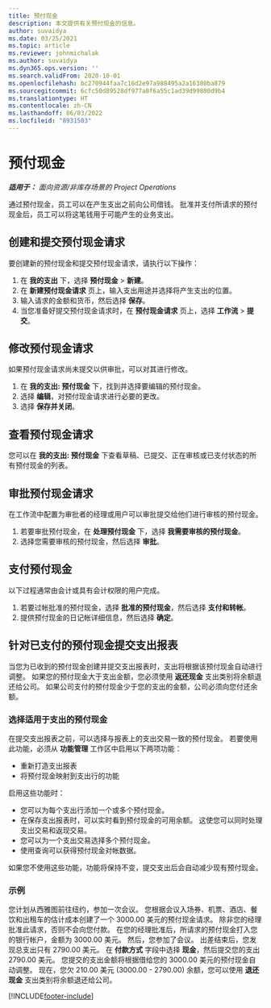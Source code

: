 ```yaml
---
title: 预付现金
description: 本文提供有关预付现金的信息。
author: suvaidya
ms.date: 03/25/2021
ms.topic: article
ms.reviewer: johnmichalak
ms.author: suvaidya
ms.dyn365.ops.version: ''
ms.search.validFrom: 2020-10-01
ms.openlocfilehash: bc270944faa7c16d2e97a988495a2a16380ba879
ms.sourcegitcommit: 6cfc50d89528df977a8f6a55c1ad39d99800d9b4
ms.translationtype: HT
ms.contentlocale: zh-CN
ms.lasthandoff: 06/03/2022
ms.locfileid: "8931503"
---
```

# <a name="cash-advance"></a>预付现金

_**适用于：** 面向资源/非库存场景的 Project Operations_

通过预付现金，员工可以在产生支出之前向公司借钱。 批准并支付所请求的预付现金后，员工可以将这笔钱用于可能产生的业务支出。 

## <a name="create-and-submit-a-cash-advance-request"></a>创建和提交预付现金请求
要创建新的预付现金和提交预付现金请求，请执行以下操作： 

1. 在 **我的支出** 下，选择 **预付现金** > **新建**。 
2. 在 **新建预付现金请求** 页上，输入支出用途并选择将产生支出的位置。
3. 输入请求的金额和货币，然后选择 **保存**。 
4. 当您准备好提交预付现金请求时，在 **预付现金请求** 页上，选择 **工作流** > **提交**。

## <a name="modify-a-cash-advance-request"></a>修改预付现金请求

如果预付现金请求尚未提交以供审批，可以对其进行修改。

1. 在 **我的支出: 预付现金** 下，找到并选择要编辑的预付现金。
2. 选择 **编辑**，对预付现金请求进行必要的更改。 
3. 选择 **保存并关闭**。


## <a name="view-cash-advance-requests"></a>查看预付现金请求
您可以在 **我的支出: 预付现金** 下查看草稿、已提交、正在审核或已支付状态的所有预付现金的列表。 

## <a name="approve-cash-advance-requests"></a>审批预付现金请求

在工作流中配置为审批者的经理或用户可以审批提交给他们进行审核的预付现金。 

1. 若要审批预付现金，在 **处理预付现金** 下，选择 **我需要审核的预付现金**。
2. 选择您需要审核的预付现金，然后选择 **审批**。  

## <a name="pay-cash-advances"></a>支付预付现金 
以下过程通常由会计或具有会计权限的用户完成。

1. 若要过帐批准的预付现金，选择 **批准的预付现金**，然后选择 **支付和转帐**。  
2. 提供预付现金的日记帐详细信息，然后选择 **确定**。 

## <a name="submit-an-expense-report-against-a-paid-cash-advance"></a>针对已支付的预付现金提交支出报表 

当您为已收到的预付现金创建并提交支出报表时，支出将根据该预付现金自动进行调整。 如果您的预付现金大于支出金额，您必须使用 **返还现金** 支出类别将余额退还给公司。 如果公司支付的预付现金少于您的支出的金额，公司必须向您付还余额。 

### <a name="select-cash-advances-that-apply-to-your-expenses"></a>选择适用于支出的预付现金
在提交支出报表之前，可以选择与报表上的支出交易一致的预付现金。 若要使用此功能，必须从 **功能管理** 工作区中启用以下两项功能：

  - 重新打造支出报表
  - 将预付现金映射到支出行的功能
 
 启用这些功能时：
 
  - 您可以为每个支出行添加一个或多个预付现金。
  - 在保存支出报表时，可以实时看到预付现金的可用余额。 这使您可以同时处理支出交易和返现交易。
  - 您可以为一个支出交易选择多个预付现金。
  - 使用查询可以获得预付现金对帐数据。 
 
如果您不使用这些功能，功能将保持不变，提交支出后会自动减少现有预付现金。

### <a name="example"></a>示例 
您计划从西雅图前往纽约，参加一次会议。 您根据会议入场券、机票、酒店、餐饮和出租车的估计成本创建了一个 3000.00 美元的预付现金请求。 除非您的经理批准此请求，否则不会向您付款。 在您的经理批准后，所请求的预付现金打入您的银行帐户，金额为 3000.00 美元。 然后，您参加了会议。 出差结束后，您发现总支出只有 2790.00 美元。 在 **付款方式** 字段中选择 **现金**，然后提交您的支出 2790.00 美元。 您提交的支出金额将根据借给您的 3000.00 美元的预付现金自动调整。 现在，您欠 210.00 美元 (3000.00 - 2790.00) 余额，您可以使用 **退还现金** 支出类别将余额退还给公司。



[!INCLUDE[footer-include](../includes/footer-banner.md)]
